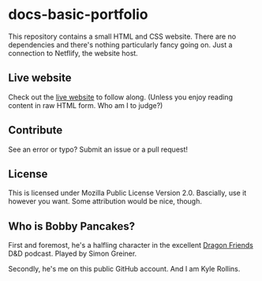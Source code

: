 # docs-basic-portfolio
This repository contains a small HTML and CSS website. There are no dependencies and there's nothing particularly fancy going on. Just a connection to Netflify, the website host.

## Live website
Check out the [live website]([basic-portfolio-docs.netlify.app](https://basic-portfolio-docs.netlify.app/)) to follow along. (Unless you enjoy reading content in raw HTML form. Who am I to judge?)

## Contribute
See an error or typo? Submit an issue or a pull request!

## License
This is licensed under Mozilla Public License Version 2.0. Bascially, use it however you want. Some attribution would be nice, though.

## Who is Bobby Pancakes?
First and foremost, he's a halfling character in the excellent [Dragon Friends](https://thedragonfriends.com/about/) D&D podcast. Played by Simon Greiner.

Secondly, he's me on this public GitHub account. And I am Kyle Rollins.